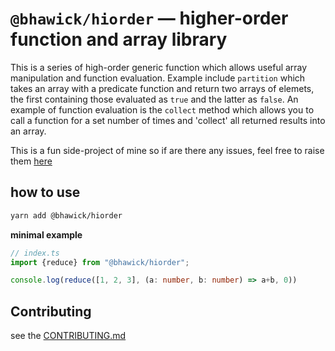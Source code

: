 # `@bhawick/hiorder` — higher-order function and array library

This is a series of high-order generic function which allows useful array manipulation and function evaluation. Example include `partition` which takes an array with a predicate function and return two arrays of elemets, the first containing those evaluated as `true` and the latter as `false`. An example of function evaluation is the `collect` method which allows you to call a function for a set number of times and 'collect' all returned results into an array. 

This is a fun side-project of mine so if are there any issues, feel free to raise them [here](https://github.com/BhawickJain/hiorder/issues)

## how to use

```bash
yarn add @bhawick/hiorder
```

__minimal example__
```ts
// index.ts
import {reduce} from "@bhawick/hiorder";

console.log(reduce([1, 2, 3], (a: number, b: number) => a+b, 0))
```

## Contributing

see the [CONTRIBUTING.md](CONTRIBUTING.md)
